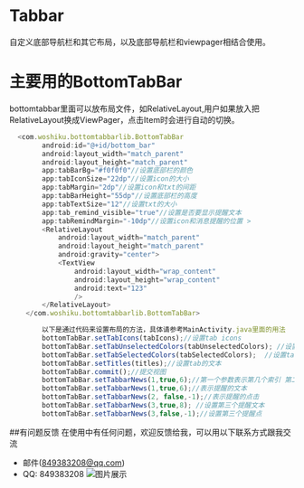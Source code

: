 # Tabbar
自定义底部导航栏和其它布局，以及底部导航栏和viewpager相结合使用。
# 主要用的BottomTabBar
bottomtabbar里面可以放布局文件，如RelativeLayout,用户如果放入把RelativeLayout换成ViewPager，点击Item时会进行自动的切换。
```javascript
  <com.woshiku.bottomtabbarlib.BottomTabBar
        android:id="@+id/bottom_bar"
        android:layout_width="match_parent"
        android:layout_height="match_parent"
        app:tabBarBg="#f0f0f0"//设置底部栏的颜色
        app:tabIconSize="22dp"//设置icon的大小
        app:tabMargin="2dp"//设置icon和txt的间距
        app:tabBarHeight="55dp"//设置底部栏的高度
        app:tabTextSize="12"//设置txt的大小
        app:tab_remind_visible="true"//设置是否要显示提醒文本
        app:tabRemindMargin="-10dp"//设置icon和消息提醒的位置 >
        <RelativeLayout
            android:layout_width="match_parent"
            android:layout_height="match_parent"
            android:gravity="center">
            <TextView
                android:layout_width="wrap_content"
                android:layout_height="wrap_content"
                android:text="123"
                />
        </RelativeLayout>
    </com.woshiku.bottomtabbarlib.BottomTabBar>
```
```javascript
        以下是通过代码来设置布局的方法，具体请参考MainActivity.java里面的用法
        bottomTabBar.setTabIcons(tabIcons);//设置tab icons
        bottomTabBar.setTabUnselectedColors(tabUnselectedColors); //设置tab 被选中的文本
        bottomTabBar.setTabSelectedColors(tabSelectedColors);  //设置tab 未被选中的文本
        bottomTabBar.setTitles(titles);//设置tab的文本
        bottomTabBar.commit();//提交视图
        bottomTabBar.setTabbarNews(1,true,6);//第一个参数表示第几个索引 第二表示是否是文本提醒 第三个表示如果是文本提醒显示具体数量
        bottomTabBar.setTabbarNews(1,true,6);//表示提醒的文本
        bottomTabBar.setTabbarNews(2, false,-1);//表示提醒的点击
        bottomTabBar.setTabbarNews(3,true,8); //设置第三个提醒文本
        bottomTabBar.setTabbarNews(3,false,-1);//设置第三个提醒点
```
##有问题反馈
在使用中有任何问题，欢迎反馈给我，可以用以下联系方式跟我交流

* 邮件(849383208@qq.com)
* QQ: 849383208
![图片展示](http://59.67.154.254:8080/images/icon_01.png)
